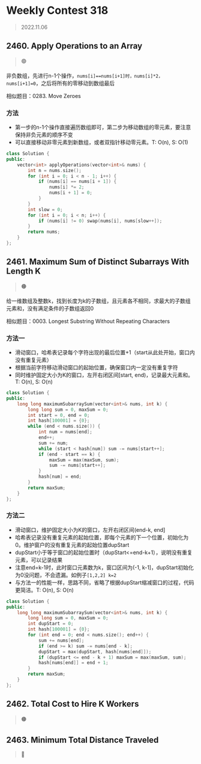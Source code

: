 # Weekly Contest 318
> 2022.11.06

## 2460. Apply Operations to an Array

> :green_circle:

非负数组，先进行n-1个操作，`nums[i]==nums[i+1]时，nums[i]*2，nums[i+1]=0`，之后将所有的零移动到数组最后

相似题目：0283. Move Zeroes

### 方法

- 第一步的n-1个操作直接遍历数组即可，第二步为移动数组的零元素，要注意保持非负元素的顺序不变
- 可以直接移动非零元素到新数组，或者双指针移动零元素。T: O(n), S: O(1)

```cpp
class Solution {
public:
    vector<int> applyOperations(vector<int>& nums) {
        int n = nums.size();
        for (int i = 0; i < n - 1; i++) {
            if (nums[i] == nums[i + 1]) {
                nums[i] *= 2;
                nums[i + 1] = 0;
            }
        }
        int slow = 0;
        for (int i = 0; i < n; i++) {
            if (nums[i] != 0) swap(nums[i], nums[slow++]);
        }
        return nums;
    }
};
```

## 2461. Maximum Sum of Distinct Subarrays With Length K

> :orange_circle:

给一维数组及整数k，找到长度为k的子数组，且元素各不相同，求最大的子数组元素和，没有满足条件的子数组返回0

相似题目：0003. Longest Substring Without Repeating Characters
### 方法一

- 滑动窗口，哈希表记录每个字符出现的最后位置+1（start从此处开始，窗口内没有重复元素）
- 根据当前字符移动滑动窗口的起始位置，确保窗口内一定没有重复字符
- 同时维护固定大小为K的窗口，左开右闭区间[start, end)，记录最大元素和。T: O(n), S: O(n)

```cpp
class Solution {
public:
    long long maximumSubarraySum(vector<int>& nums, int k) {
        long long sum = 0, maxSum = 0;
        int start = 0, end = 0;
        int hash[100001] = {0};
        while (end < nums.size()) {
            int num = nums[end];
            end++;
            sum += num;
            while (start < hash[num]) sum -= nums[start++];
            if (end - start == k) {
                maxSum = max(maxSum, sum);
                sum -= nums[start++];
            }
            hash[num] = end;
        }
        return maxSum;
    }
};
```

### 方法二

- 滑动窗口，维护固定大小为K的窗口，左开右闭区间(end-k, end]
- 哈希表记录没有重复元素的起始位置，即每个元素的下一个位置，初始化为0。维护窗户的没有重复元素的起始位置dupStart
- dupStart小于等于窗口的起始位置时（dupStart<=end-k+1），说明没有重复元素，可以记录结果
- 注意end=k-1时，此时窗口元素数为k，窗口区间为(-1, k-1]，dupStart初始化为0没问题，不会遗漏。如例子`[1,2,2] k=2`
- 与方法一的性能一样，思路不同，省略了根据dupStart缩减窗口的过程，代码更简洁。T: O(n), S: O(n)

```cpp
class Solution {
public:
    long long maximumSubarraySum(vector<int>& nums, int k) {
        long long sum = 0, maxSum = 0;
        int dupStart = 0;
        int hash[100001] = {0};
        for (int end = 0; end < nums.size(); end++) {
            sum += nums[end];
            if (end >= k) sum -= nums[end - k];
            dupStart = max(dupStart, hash[nums[end]]);
            if (dupStart <= end - k + 1) maxSum = max(maxSum, sum);
            hash[nums[end]] = end + 1;
        }
        return maxSum;
    }
};
```

## 2462. Total Cost to Hire K Workers

>  :orange_circle:

## 2463. Minimum Total Distance Traveled

> :red_circle:
